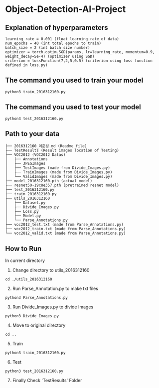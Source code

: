 # Object-Detection-AI-Project

## Explanation of hyperparameters

```
learning rate = 0.001 (float learning rate of data)
num_epochs = 40 (int total epochs to train)
batch_size = 2 (int batch size number)
optimizer = torch.optim.SGD(params, lr=learning_rate, momentum=0.9, weight_decay=5e-4) (optimizer using SGD)
criterion = lossFunction(7,2,5,0.5) (criterion using loss function defined in loss.py)
```

## The command you used to train your model

```
python3 train_2016312160.py
```

## The command you used to test your model

```
python3 test_2016312160.py
```

## Path to your data

```
├── 2016312160_이준성.md (Readme file)
├── TestResults (Result images location of Testing)
├── VOC2012 (VOC2012 Datas)
│   ├── Annotations
│   ├── JPEGImages
│   ├── TestImages (made from Divide_Images.py)
│   ├── TrainImages (made from Divide_Images.py)
│   └── ValidImages (made from Divide_Images.py)
├── model_2016312160.pth (actual model)
├── resnet50-19c8e357.pth (pretrained resnet model)
├── test_2016312160.py
├── train_2016312160.py
├── utils_2016312160
│   ├── Dataset.py
│   ├── Divide_Images.py
│   ├── Loss.py
│   ├── Model.py
│   └── Parse_Annotations.py
├── voc2012_test.txt (made from Parse_Annotations.py)
├── voc2012_train.txt (made from Parse_Annotations.py)
└── voc2012_valid.txt (made from Parse_Annotations.py)
```


## How to Run

In current directory

1. Change directory to utils_2016312160

```
cd ./utils_2016312160
```

2. Run Parse_Annotation.py to make txt files

```
python3 Parse_Annotations.py
```

3. Run Divide_Images.py to divide Images

```
python3 Divide_Images.py
```

4. Move to original directory

```
cd ..
```

5. Train

```
python3 train_2016312160.py
```

6. Test

```
python3 test_2016312160.py
```

7. Finally Check 'TestResults' Folder
